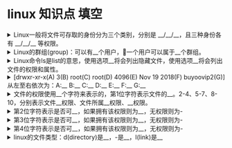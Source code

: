 <!-- markdownlint-disable MD033 -->
# linux 知识点 填空

<details>
  <summary>Linux一般将文件可存取的身份分为三个类别，分别是 __/__/__，且三种身份各有 __/__/__ 等权限。</summary>
  <div>owner</div>
  <div>group</div>
  <div>others</div>
  <div>read</div>
  <div>write</div>
  <div>execute</div>
</details>

<details>
  <summary>Linux的群组(group)：可以有__个用户，一个用户可以属于__个群组。</summary>
  <div>多</div>
  <div>多</div>
</details>

<details>
  <summary>Linux命令ls是list的意思，使用选项__将会列出隐藏文件，使用选项__将会列出文件的权限和属性。</summary>
  <div>a</div>
  <div>l</div>
</details>

<details>
  <summary>[drwxr-xr-x(A) 3(B) root(C) root(D) 4096(E) Nov 19 2018(F) buyoovip2(G)] 从左至右依次为：A:__ B:__ C:__ D:__ E:__ F:__ G:__</summary>
  <div>A: 权限</div>
  <div>B: 链接</div>
  <div>C: 拥有者</div>
  <div>D: 群组</div>
  <div>E: 文件大小</div>
  <div>F: 修改日期</div>
  <div>G: 文件名</div>
</details>

<details>
  <summary>文件的权限使用__个字符来表示的，第1位字符表示文件的__。2-4、5-7、8-10，分别表示文件__权限、文件所属__权限、__权限。</summary>
  <div>类型</div>
  <div>群组</div>
  <div>其他人</div>
</details>

<details>
  <summary>第2位字符表示是否可__，如果拥有该权限则为__，无权限则为-</summary>
  <div>读</div>
  <div>r(read)</div>
</details>

<details>
  <summary>第3位字符表示是否可__，如果拥有该权限则为__，无权限则为-</summary>
  <div>写</div>
  <div>w(write)</div>
</details>

<details>
  <summary>第4位字符表示是否可__，如果拥有该权限则为__，无权限则为-</summary>
  <div>执行</div>
  <div>x(execute)</div>
</details>

<details>
  <summary>linux的文件类型：d(directory)是__，-是__，l(link)是__</summary>
  <div>目录</div>
  <div>文件</div>
  <div>链接文件</div>
</details>
